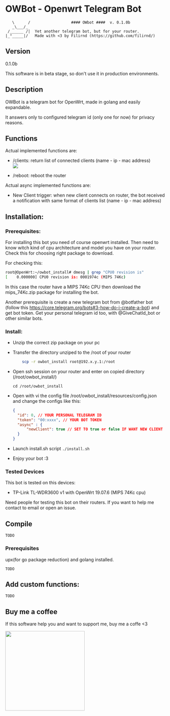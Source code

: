 # OWBot - Openwrt Telegram Bot


````
   \      /                  #### OWbot ####  v. 0.1.0b
   _\___/_
 /______ /|  Yet another telegram bot, but for your router.
|_°_____|/   Made with <3 by Filirnd (https://github.com/filirnd/)
````

## Version
0.1.0b

This software is in beta stage, so don't use it in production environments. 

## Description
OWBot is a telegram bot for OpenWrt, made in golang and easily expandable.

It answers only to configured telegram id (only one for now) for privacy reasons.


## Functions
Actual implemented functions are:

- /clients: return list of connected clients (name - ip - mac address)   
    <img src="images/clients.png" >
    
- /reboot: reboot the router
     
Actual async implemented functions are:

- New Client trigger: when new client connects on router, the bot received a notification with same format of clients list (name - ip - mac address)


## Installation:
### Prerequisites:
For installing this bot you need of course openwrt installed. Then need to know witch kind of cpu architecture and model you have on your router. Check this for choosing right package to download.

For checking this:
```bash 
root@OpenWrt:~/owbot_install# dmesg | grep "CPU0 revision is"
[    0.000000] CPU0 revision is: 0001974c (MIPS 74Kc)
```
In this case the router have a MIPS 74Kc CPU then download the mips_74Kc.zip package for installing the bot.

Another prerequisite is create a new telegram bot from @botfather bot (follow this https://core.telegram.org/bots#3-how-do-i-create-a-bot) and get bot token.
 Get your personal telegram id too, with @GiveChatId_bot or other similar bots.

### Install:

- Unzip the correct zip package on your pc 
- Transfer the directory unziped to the /root of your router
    ```bash
        scp -r owbot_install root@192.x.y.1:/root
    ```
- Open ssh session on your router and enter on copied directory (/root/owbot_install/)

    `cd /root/owbot_install`
- Open with vi the config file /root/owbot_install/resources/config.json and change the configs like this:
    ```json  
    {
      "id": 0, // YOUR PERSONAL TELEGRAM ID
      "token": "00:xxxx", // YOUR BOT TOKEN
      "async" : {
          "newClient": true // SET TO true or false IF WANT NEW CLIENT TRIGGER OR NOT
      }
  }

  ```
- Launch install.sh script
    `./install.sh`
- Enjoy your bot :3



### Tested Devices
This bot is tested on this devices:
- TP-Link TL-WDR3600 v1 with OpenWrt 19.07.6 (MIPS 74Kc cpu) 

Need people for testing this bot on their routers. If you want to help me contact to email or open an issue.

## Compile
`TODO`

### Prerequisites
upx(for go package reduction) and golang installed.

`TODO`

## Add custom functions:
`TODO`

## Buy me a coffee
If this software help you and want to support me, buy me a coffe <3

[<img src="https://raw.githubusercontent.com/stefan-niedermann/paypal-donate-button/master/paypal-donate-button.png" width="250"/>](https://www.paypal.com/donate?business=7WJ563Y2436MA&currency_code=EUR)
